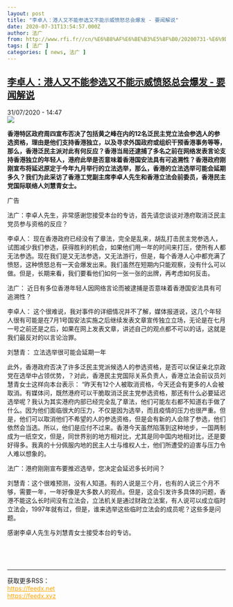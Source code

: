 ```yaml
---
layout: post
title: "李卓人：港人又不能参选又不能示威愤怒总会爆发 - 要闻解说"
date: 2020-07-31T13:54:57.000Z
author: 法广
from: http://www.rfi.fr//cn/%E6%B8%AF%E6%BE%B3%E5%8F%B0/20200731-%E6%9D%8E%E5%8D%93%E4%BA%BA-%E6%B8%AF%E4%BA%BA%E5%8F%88%E4%B8%8D%E8%83%BD%E5%8F%82%E9%80%89%E5%8F%88%E4%B8%8D%E8%83%BD%E7%A4%BA%E5%A8%81%E6%84%A4%E6%80%92%E6%80%BB%E4%BC%9A%E7%88%86%E5%8F%91
tags: [ 法广 ]
categories: [ news, 法广 ]
---
```

<!--1596203697000-->
[李卓人：港人又不能参选又不能示威愤怒总会爆发 - 要闻解说](http://www.rfi.fr//cn/%E6%B8%AF%E6%BE%B3%E5%8F%B0/20200731-%E6%9D%8E%E5%8D%93%E4%BA%BA-%E6%B8%AF%E4%BA%BA%E5%8F%88%E4%B8%8D%E8%83%BD%E5%8F%82%E9%80%89%E5%8F%88%E4%B8%8D%E8%83%BD%E7%A4%BA%E5%A8%81%E6%84%A4%E6%80%92%E6%80%BB%E4%BC%9A%E7%88%86%E5%8F%91)
------

<div>
<div>31/07/2020 - 14:47</div><img src="https://s.rfi.fr/media/display/6ab05402-d329-11ea-82a1-005056a964fe/w:310/p:16x9/AP20213388331466.jpg"><p><strong>香港特区政府周四宣布否决了包括黄之峰在内的12名泛民主党立法会参选人的参选资格，理由是他们支持香港独立，以及寻求外国政府或组织干预香港事务等等，那么，香港泛民主派对此有何反应？香港当局还逮捕了多名之前在网络发表言论支持香港独立的年轻人，港府此举是否意味着香港国安法具有可追溯性？香港政府刚刚宣布将延迟原定于今年九月举行的立法选举，那么，香港的立法选举可能会延期多久？我们为此采访了香港工党副主席李卓人先生和香港立法会前委员，香港民主党国际联络人刘慧青女士。</strong></p><div class="t-content__body u-clearfix"><div class="m-interstitial"><div class="m-interstitial__ad"><divclass="m-block-ad "data-tms-ad-type="box"data-tms-ad-status="idle"data-tms-ad-pos="1"><div class="m-block-ad__label"><span class="m-block-ad__label__text">广告</span></div><div class="m-block-ad__content"></div></div></div></div><p>法广：李卓人先生，非常感谢您接受本台的专访，首先请您谈谈对港府取消泛民主党员参与资格的反应？</p><p>李卓人： 现在香港政府已经没有了章法，完全是乱来，胡乱打击民主党参选人，试图减少我们参选，获得胜利的机会，如果他们用一年的时间来打压，使所有人都无法参选。现在我们是又无法参选，又无法游行，但是，每个香港人心中都充满了愤怒，这种愤怒总有一天会爆发出来。我们虽然在短期内只能观察，没有什么可以做。但是，长期来看，我们要看他们如何一张一张的出牌，再考虑如何反击。</p><p>法广： 近日有多位香港年轻人因网络言论而被逮捕是否意味着香港国安法具有可追溯性？</p><p>李卓人： 这个很难说，我对事件的详细情况并不了解，媒体报道说，这几个年轻人很有可能是在7月1号国安法实施之后继续发表文章宣传独立立场，无论是在七月一号之前还是之后，如果在网上发表文章，讲述自己的观点都不可以的话，这就是我们最反对的以言论治罪。</p><p>刘慧青： 立法选举很可能会延期一年</p><p>此外，香港政府否决了许多泛民主党派候选人的参选资格，是否可以保证亲北京政党在选举中占领优势，？对此，香港民主党国际关系负责人，香港立法会前议员刘慧青女士这样向本台表示： “昨天有12个人被取消资格，今天还会有更多的人会被取消。有媒体问，既然港府可以干脆取消泛民主党参选资格，那还有什么必要延迟选举呢？我认为其实港府内部已经完全乱了章法，他们可能左右都不知道右手做了什么。因为他们面临很大的压力，不仅是因为选举，而且疫情的压力也很严重。但是，他们可以取消他们不希望的人的参选资格，但是会有新的人会除了参选，他们依然会当选。所以，他们是应付不过来。香港今天虽然陷落到这种地步，一国两制成为一纸空文，但是，同世界别的地方相对比，尤其是同中国内地相对比，还是要好得多。我真的十分佩服内地的民主人士与维权人士，他们所遭受的迫害与压力令人难以想象的。</p><p>法广：港府刚刚宣布要推迟选举，您决定会延迟多长时间？</p><p>刘慧青：这个很难预测，没有人知道。有的人说是三个月，也有的人说三个月不够，需要一年，一年好像是大多数人的观点。但是，这会引发许多具体的问题，香港不能这么长时间没有立法会，立法机关是通过财政立法案，有人说可以成立临时立法会，1997年就有过，但是，谁来选举这些临时立法会的成员呢？这些多是问题。</p><p>感谢李卓人先生与刘慧青女士接受本台的专访。</p><p> </p><div class="o-self-promo o-self-promo--nl o-self-promo--hidden" data-selfpromo-newsletter></div><div class="o-self-promo o-self-promo--app o-self-promo--hidden" data-selfpromo-app></div></div><br><hr><div>获取更多RSS：<br><a href="https://feedx.net" style="color:orange" target="_blank">https://feedx.net</a> <br><a href="https://feedx.xyz" style="color:orange" target="_blank">https://feedx.xyz</a><br></div>
</div>
